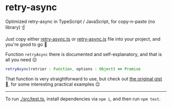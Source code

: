 # retry-async

Optimized retry-async in TypeScript / JavaScript, for copy-n-paste (no library) ☝️

Just copy either [retry-async.ts](./src/retry-async.ts) or [retry-async.js](./src/retry-async.js) file into your project, and you're good to go 🚀

Function `retryAsync` there is documented and self-explanatory, and that is all you need 😉

```js
retryAsync(retrier : Function, options : Object) => Promise
```

That function is very straightforward to use, but check out [the original gist](https://gist.github.com/vitaly-t/6e3d285854d882b1618c7e435df164c4) 📝, 
for some interesting practical examples 😉

---

To run [./src/test.ts](./src/test.ts), install dependencies via `npm i`, and then run `npm test`.
